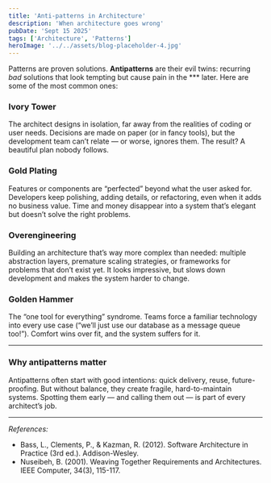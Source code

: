 ```yaml
---
title: 'Anti-patterns in Architecture'
description: 'When architecture goes wrong'
pubDate: 'Sept 15 2025'
tags: ['Architecture', 'Patterns']
heroImage: '../../assets/blog-placeholder-4.jpg'
---
```


Patterns are proven solutions. **Antipatterns** are their evil twins: recurring *bad* solutions that look tempting but cause pain in the *** later. Here are some of the most common ones:

### Ivory Tower
The architect designs in isolation, far away from the realities of coding or user needs. Decisions are made on paper (or in fancy tools), but the development team can’t relate — or worse, ignores them. The result? A beautiful plan nobody follows.

### Gold Plating
Features or components are “perfected” beyond what the user asked for. Developers keep polishing, adding details, or refactoring, even when it adds no business value. Time and money disappear into a system that’s elegant but doesn’t solve the right problems.

### Overengineering
Building an architecture that’s way more complex than needed: multiple abstraction layers, premature scaling strategies, or frameworks for problems that don’t exist yet. It looks impressive, but slows down development and makes the system harder to change.

### Golden Hammer
The “one tool for everything” syndrome. Teams force a familiar technology into every use case (“we’ll just use our database as a message queue too!”). Comfort wins over fit, and the system suffers for it.

---

### Why antipatterns matter
Antipatterns often start with good intentions: quick delivery, reuse, future-proofing. But without balance, they create fragile, hard-to-maintain systems. Spotting them early — and calling them out — is part of every architect’s job.  

---
*References:*
- Bass, L., Clements, P., & Kazman, R. (2012). Software Architecture in Practice (3rd ed.). Addison-Wesley.
- Nuseibeh, B. (2001). Weaving Together Requirements and Architectures. IEEE Computer, 34(3), 115-117.